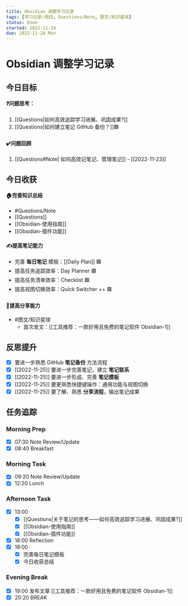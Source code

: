 ```yaml
---
title: Obsidian 调整学习记录
tags: [学习记录/周四, Questions/Note, 图文/知识星球]
status: Done
started: 2022-11-24
due: 2022-11-28 Mon
---
```

# Obsidian 调整学习记录
## 今日目标
#### ❓问题思考：
1. [[Questions|如何高效追踪学习进展、巩固成果?]] 
2. [[Questions|如何建立笔记 GitHub 备份？]]🟩
#### ✔️问题回顾
1. [[Questions#Note| 如何高效记笔记、管理笔记]] - [[2022-11-23]]
## 今日收获
#### 🏠完善知识总结
- #Questions/Note 
- [[Questions]]
- [[Obsidian-使用指南]]
- [[Obsidian-插件功能]]
#### ✍️提高笔记能力
- 完善 **每日笔记** 模板：[[Daily Plan]] 🟩
- 提高任务追踪效率：Day Planner 🟩
- 提高任务清单效率：Checklist 🟩
- 提高视图切换效率：Quick Switcher ++ 🟩
#### 👯提高分享能力
- #图文/知识星球 
	- 首次发文：[[工具推荐：一款好用且免费的笔记软件 Obsidian-1]]
## 反思提升 
- [x] 要进一步熟悉 GitHub **笔记备份** 方法流程 
- [x] [[2022-11-25]] 要进一步完善笔记，建立 **笔记联系**
- [x] [[2022-11-25]] 要进一步形成、完善 **笔记模板** 
- [x] [[2022-11-25]] 要更熟悉快捷键操作：通用功能与视图切换 
- [x] [[2022-11-25]] 要了解、熟悉 **分享流程**，输出笔记成果 
## 任务追踪
### Morning Prep
- [x] 07:30 Note Review/Update
- [x] 08:40 Breakfast
### Morning Task
- [x] 09:20 Note Review/Update
- [x] 12:20 Lunch
### Afternoon Task
- [x] 13:00 
	- [x] [[Questions|关于笔记的思考——如何高效追踪学习进展、巩固成果?]]
	- [x] [[Obsidian-使用指南]]
	- [x] [[Obsidian-插件功能]]
- [x] 16:00 Reflection
- [x] 18:00 
	- [x] 完善每日笔记模板
	- [x] 今日收获总结
### Evening Break
- [x] 19:00 发布文章 [[工具推荐：一款好用且免费的笔记软件 Obsidian-1]]
- [x] 20:20 BREAK